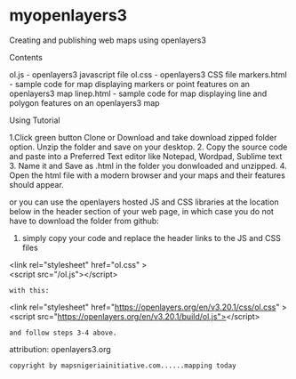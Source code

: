 # myopenlayers3
Creating and publishing web maps using openlayers3

Contents

ol.js - openlayers3 javascript file
ol.css - openlayers3 CSS file
markers.html - sample code for map displaying markers or point features on an openlayers3 map
linep.html - sample code for map displaying line and polygon features on an openlayers3 map

Using Tutorial

1.Click green button Clone or Download and take download zipped folder option. Unzip the folder and save on your desktop.
2. Copy the source code and paste into a Preferred Text editor like Notepad, Wordpad, Sublime text
3. Name it and Save as .html in the folder you donwloaded and unzipped.
4. Open the html file with a modern browser and your maps and their features should appear.


or you can use the openlayers hosted JS and CSS libraries at the location below in the header section of your web page, in which case you do not have to download the folder from github:

1. simply copy your code and replace the header links to the JS and CSS files

&lt;link rel="stylesheet" href="ol.css" &gt;<br>
    &lt;script src="/ol.js">&lt;/script&gt;
    
    with this:

&lt;link rel="stylesheet" href="https://openlayers.org/en/v3.20.1/css/ol.css" &gt;<br>
    &lt;script src="https://openlayers.org/en/v3.20.1/build/ol.js"></script&gt;
    
    and follow steps 3-4 above.



attribution: openlayers3.org

    copyright by mapsnigeriainitiative.com......mapping today
